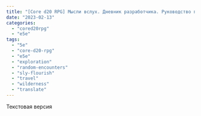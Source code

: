 ```yaml
---
title: "[Core d20 RPG] Мысли вслух. Дневник разработчика. Руководство по путешествиям и выживанию в дикой местности"
date: "2023-02-13"
categories: 
  - "cored20rpg"
  - "e5e"
tags: 
  - "5e"
  - "core-d20-rpg"
  - "e5e"
  - "exploration"
  - "random-encounters"
  - "sly-flourish"
  - "travel"
  - "wilderness"
  - "translate"
---
```


Текстовая версия
